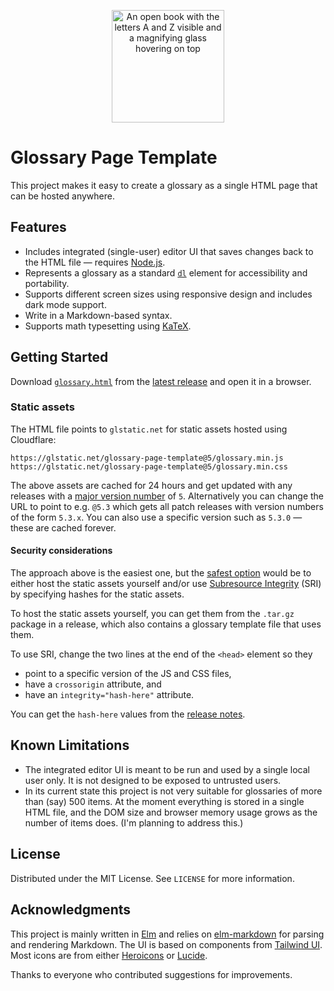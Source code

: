<p align="center">
  <a href="https://glossary.page/template" target="_blank" rel="noopener noreferrer">
    <picture>
      <source media="(prefers-color-scheme: dark)" srcset="img/logo-white.svg">
      <img width="180" alt="An open book with the letters A and Z visible and a magnifying glass hovering on top" src="img/logo.svg">
    </picture>
  </a>
</p>

# Glossary Page Template

This project makes it easy to create a glossary as a single HTML page that can be hosted anywhere.

## Features

* Includes integrated (single-user) editor UI that saves changes back to the HTML file — requires [Node.js](https://nodejs.org).
* Represents a glossary as a standard [`dl`](https://developer.mozilla.org/en-US/docs/Web/HTML/Element/dl) element for accessibility and portability.
* Supports different screen sizes using responsive design and includes dark mode support.
* Write in a Markdown-based syntax.
* Supports math typesetting using [KaTeX](https://katex.org/).

## Getting Started

Download [`glossary.html`](https://github.com/hilverd/glossary-page-template/releases/latest/download/glossary.html) from the [latest release](https://github.com/hilverd/glossary-page-template/releases/latest) and open it in a browser.

### Static assets

The HTML file points to `glstatic.net` for static assets hosted using Cloudflare:

```
https://glstatic.net/glossary-page-template@5/glossary.min.js
https://glstatic.net/glossary-page-template@5/glossary.min.css
```

The above assets are cached for 24 hours and get updated with any releases with a [major version number](https://semver.org/) of `5`. Alternatively you can change the URL to point to e.g. `@5.3` which gets all patch releases with version numbers of the form `5.3.x`. You can also use a specific version such as `5.3.0` — these are cached forever.

#### Security considerations

The approach above is the easiest one, but the [safest option](https://css-tricks.com/potential-dangers-of-third-party-javascript/) would be to either host the static assets yourself and/or use [Subresource Integrity](https://developer.mozilla.org/en-US/docs/Web/Security/Subresource_Integrity) (SRI) by specifying hashes for the static assets.

To host the static assets yourself, you can get them from the `.tar.gz` package in a release, which also contains a glossary template file that uses them.

To use SRI, change the two lines at the end of the `<head>` element so they

* point to a specific version of the JS and CSS files,
* have a `crossorigin` attribute, and
* have an `integrity="hash-here"` attribute.

You can get the `hash-here` values from the [release notes](https://github.com/hilverd/glossary-page-template/releases/latest).

## Known Limitations

* The integrated editor UI is meant to be run and used by a single local user only. It is not designed to be exposed to untrusted users.
* In its current state this project is not very suitable for glossaries of more than (say) 500 items. At the moment everything is stored in a single HTML file, and the DOM size and browser memory usage grows as the number of items does. (I'm planning to address this.)

## License

Distributed under the MIT License. See `LICENSE` for more information.

## Acknowledgments

This project is mainly written in [Elm](https://elm-lang.org/) and relies on [elm-markdown](https://github.com/dillonkearns/elm-markdown) for parsing and rendering Markdown. The UI is based on components from [Tailwind UI](https://tailwindui.com/). Most icons are from either [Heroicons](https://heroicons.com/) or [Lucide](https://lucide.dev/).

Thanks to everyone who contributed suggestions for improvements.
